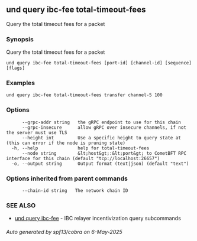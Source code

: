 ## und query ibc-fee total-timeout-fees

Query the total timeout fees for a packet

### Synopsis

Query the total timeout fees for a packet

```
und query ibc-fee total-timeout-fees [port-id] [channel-id] [sequence] [flags]
```

### Examples

```
und query ibc-fee total-timeout-fees transfer channel-5 100
```

### Options

```
      --grpc-addr string   the gRPC endpoint to use for this chain
      --grpc-insecure      allow gRPC over insecure channels, if not the server must use TLS
      --height int         Use a specific height to query state at (this can error if the node is pruning state)
  -h, --help               help for total-timeout-fees
      --node string        &lt;host&gt;:&lt;port&gt; to CometBFT RPC interface for this chain (default "tcp://localhost:26657")
  -o, --output string      Output format (text|json) (default "text")
```

### Options inherited from parent commands

```
      --chain-id string   The network chain ID
```

### SEE ALSO

* [und query ibc-fee](und_query_ibc-fee.md)	 - IBC relayer incentivization query subcommands

###### Auto generated by spf13/cobra on 6-May-2025
